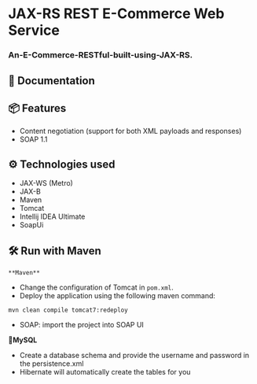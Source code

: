 # JAX-RS REST E-Commerce Web Service
### An-E-Commerce-RESTful-built-using-JAX-RS.

## 📃 Documentation

## 📦 Features
* Content negotiation (support for both XML payloads and responses)
* SOAP 1.1

## ⚙ Technologies used
* JAX-WS (Metro)
* JAX-B
* Maven
* Tomcat
* Intellij IDEA Ultimate
* SoapUi

 ## 🛠 Run with Maven
    **Maven**
* Change the configuration of Tomcat in `pom.xml`. 
* Deploy the application using the following maven command:
 ```
mvn clean compile tomcat7:redeploy
```
* SOAP: import the project into SOAP UI

**🐬MySQL**
* Create a database schema and provide the username and password in the persistence.xml
* Hibernate will automatically create the tables for you
